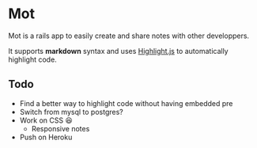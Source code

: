 # Mot
Mot is a rails app to easily create and share notes with other developpers. 

It supports **markdown** syntax and uses [Highlight.js](https://github.com/isagalaev/highlight.js) to automatically highlight code.

## Todo

* Find a better way to highlight code without having embedded pre 
* Switch from mysql to postgres? 
* Work on CSS :satisfied:
  * Responsive notes
* Push on Heroku
